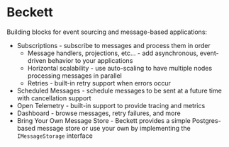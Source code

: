 # Beckett

Building blocks for event sourcing and message-based applications:

- Subscriptions - subscribe to messages and process them in order
  - Message handlers, projections, etc... - add asynchronous, event-driven behavior to your applications
  - Horizontal scalability - use auto-scaling to have multiple nodes processing messages in parallel
  - Retries - built-in retry support when errors occur
- Scheduled Messages - schedule messages to be sent at a future time with cancellation support
- Open Telemetry - built-in support to provide tracing and metrics
- Dashboard - browse messages, retry failures, and more
- Bring Your Own Message Store - Beckett provides a simple Postgres-based message store or use your own by implementing
  the `IMessageStorage` interface
